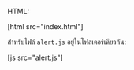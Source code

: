 HTML:

[html src="index.html"]

สำหรับไฟล์ `alert.js` อยู่ในโฟลเดอร์เดียวกัน:

[js src="alert.js"]

